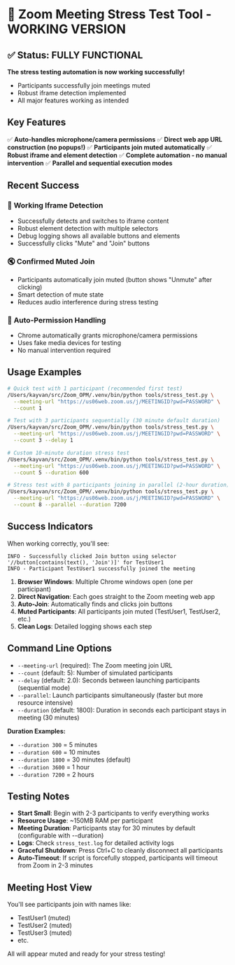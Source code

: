 # 🎯 **Zoom Meeting Stress Test Tool - WORKING VERSION**

## ✅ **Status: FULLY FUNCTIONAL**

**The stress testing automation is now working successfully!**

- Participants successfully join meetings muted
- Robust iframe detection implemented
- All major features working as intended

## Key Features

✅ **Auto-handles microphone/camera permissions**
✅ **Direct web app URL construction (no popups!)**
✅ **Participants join muted automatically**
✅ **Robust iframe and element detection**
✅ **Complete automation - no manual intervention**
✅ **Parallel and sequential execution modes**

## Recent Success

### 🎉 **Working Iframe Detection**

- Successfully detects and switches to iframe content
- Robust element detection with multiple selectors
- Debug logging shows all available buttons and elements
- Successfully clicks "Mute" and "Join" buttons

### 🔇 **Confirmed Muted Join**

- Participants automatically join muted (button shows "Unmute" after clicking)
- Smart detection of mute state
- Reduces audio interference during stress testing

### 🎤 **Auto-Permission Handling**

- Chrome automatically grants microphone/camera permissions
- Uses fake media devices for testing
- No manual intervention required

## Usage Examples

```bash
# Quick test with 1 participant (recommended first test)
/Users/kayvan/src/Zoom_OPM/.venv/bin/python tools/stress_test.py \
  --meeting-url "https://us06web.zoom.us/j/MEETINGID?pwd=PASSWORD" \
  --count 1

# Test with 3 participants sequentially (30 minute default duration)
/Users/kayvan/src/Zoom_OPM/.venv/bin/python tools/stress_test.py \
  --meeting-url "https://us06web.zoom.us/j/MEETINGID?pwd=PASSWORD" \
  --count 3 --delay 1

# Custom 10-minute duration stress test
/Users/kayvan/src/Zoom_OPM/.venv/bin/python tools/stress_test.py \
  --meeting-url "https://us06web.zoom.us/j/MEETINGID?pwd=PASSWORD" \
  --count 5 --duration 600

# Stress test with 8 participants joining in parallel (2-hour duration)
/Users/kayvan/src/Zoom_OPM/.venv/bin/python tools/stress_test.py \
  --meeting-url "https://us06web.zoom.us/j/MEETINGID?pwd=PASSWORD" \
  --count 8 --parallel --duration 7200
```

## Success Indicators

When working correctly, you'll see:

```text
INFO - Successfully clicked Join button using selector '//button[contains(text(), 'Join')]' for TestUser1
INFO - Participant TestUser1 successfully joined the meeting
```

1. **Browser Windows**: Multiple Chrome windows open (one per participant)
2. **Direct Navigation**: Each goes straight to the Zoom meeting web app
3. **Auto-Join**: Automatically finds and clicks join buttons
4. **Muted Participants**: All participants join muted (TestUser1, TestUser2, etc.)
5. **Clean Logs**: Detailed logging shows each step

## Command Line Options

- `--meeting-url` (required): The Zoom meeting join URL
- `--count` (default: 5): Number of simulated participants
- `--delay` (default: 2.0): Seconds between launching participants (sequential mode)
- `--parallel`: Launch participants simultaneously (faster but more resource intensive)
- `--duration` (default: 1800): Duration in seconds each participant stays in meeting (30 minutes)

**Duration Examples:**

- `--duration 300` = 5 minutes
- `--duration 600` = 10 minutes
- `--duration 1800` = 30 minutes (default)
- `--duration 3600` = 1 hour
- `--duration 7200` = 2 hours

## Testing Notes

- **Start Small**: Begin with 2-3 participants to verify everything works
- **Resource Usage**: ~150MB RAM per participant
- **Meeting Duration**: Participants stay for 30 minutes by default (configurable with --duration)
- **Logs**: Check `stress_test.log` for detailed activity logs
- **Graceful Shutdown**: Press Ctrl+C to cleanly disconnect all participants
- **Auto-Timeout**: If script is forcefully stopped, participants will timeout from Zoom in 2-3 minutes

## Meeting Host View

You'll see participants join with names like:

- TestUser1 (muted)
- TestUser2 (muted)
- TestUser3 (muted)
- etc.

All will appear muted and ready for your stress testing!
